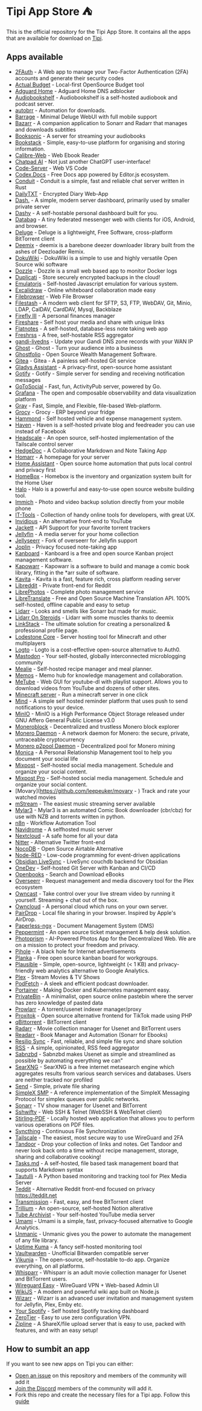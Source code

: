 # Tipi App Store ⛺️

This is the official repository for the Tipi App Store. It contains all the apps that are available for download on [Tipi](https://github.com/meienberger/runtipi).

## Apps available

- [2FAuth](https://github.com/Bubka/2FAuth) - A Web app to manage your Two-Factor Authentication (2FA) accounts and generate their security codes
- [Actual Budget](https://github.com/actualbudget/actual-server) - Local-first OpenSource Budget tool
- [Adguard Home](https://github.com/AdguardTeam/AdGuardHome) - Adguard Home DNS adblocker
- [Audiobookshelf](https://github.com/advplyr/audiobookshelf) - Audiobookshelf is a self-hosted audiobook and podcast server.
- [autobrr](https://github.com/autobrr/autobrr) - Automation for downloads.
- [Barrage](https://github.com/maulik9898/barrage) - Minimal Deluge WebUI with full mobile support
- [Bazarr](https://github.com/morpheus65535/bazarr) - A companion application to Sonarr and Radarr that manages and downloads subtitles
- [Booksonic](https://github.com/popeen) - A server for streaming your audiobooks
- [Bookstack](https://github.com/BookStackApp/BookStack) - Simple, easy-to-use platform for organising and storing information.
- [Calibre-Web](https://github.com/janeczku/calibre-web) - Web Ebook Reader
- [Chatpad AI](https://github.com/deiucanta/chatpad) - Not just another ChatGPT user-interface!
- [Code-Server](https://github.com/coder/code-server) - Web VS Code
- [Codex.Docs](https://github.com/codex-team/codex.docst) - Free Docs app powered by Editor.js ecosystem.
- [Conduit](https://gitlab.com/famedly/conduit) - Conduit is a simple, fast and reliable chat server written in Rust
- [DailyTXT](https://github.com/PhiTux/DailyTxT) - Encrypted Diary Web-App
- [Dash.](https://github.com/MauriceNino/dashdot) - A simple, modern server dashboard, primarily used by smaller private server
- [Dashy](https://github.com/lissy93/dashy) - A self-hostable personal dashboard built for you.
- [Databag](https://github.com/balzack/databag) - A tiny federated messenger web with clients for iOS, Android, and browser.
- [Deluge](https://github.com/linuxserver/docker-deluge) - Deluge is a lightweight, Free Software, cross-platform BitTorrent client
- [Deemix](https://gitlab.com/Bockiii/deemix-docker) - deemix is a barebone deezer downloader library built from the ashes of Deezloader Remix.
- [DokuWiki](https://github.com/dokuwiki/dokuwiki) - DokuWiki is a simple to use and highly versatile Open Source wiki software
- [Dozzle](https://github.com/amir20/dozzle) - Dozzle is a small web based app to monitor Docker logs
- [Duplicati](https://github.com/linuxserver/docker-duplicati) - Store securely encrypted backups in the cloud!
- [Emulatorjs](https://github.com/EmulatorJS/EmulatorJS) - Self-hosted Javascript emulation for various system.
- [Excalidraw](https://github.com/excalidraw/excalidraw) - Online whiteboard collaboration made easy
- [Filebrowser](https://github.com/filebrowser/filebrowser) - Web File Browser
- [Filestash](https://github.com/mickael-kerjean/filestash) - A modern web client for SFTP, S3, FTP, WebDAV, Git, Minio, LDAP, CalDAV, CardDAV, Mysql, Backblaze
- [Firefly III](https://github.com/firefly-iii/firefly-iii) - A personal finances manager
- [Fireshare](https://github.com/ShaneIsrael/fireshare) - Self host your media and share with unique links
- [Flatnotes](https://github.com/Dullage/flatnotes) - A self-hosted, database-less note taking web app
- [Freshrss](https://github.com/FreshRSS/FreshRSS) - A free, self-hostable RSS aggregator
- [gandi-livedns](https://github.com/jbbodart/gandi-livedns) - Update your Gandi DNS zone records with your WAN IP
- [Ghost](https://github.com/TryGhost/Ghost) - Ghost - Turn your audience into a business
- [Ghostfolio](https://github.com/ghostfolio/ghostfolio) - Open Source Wealth Management Software.
- [Gitea](https://github.com/go-gitea/gitea) - Gitea - A painless self-hosted Git service
- [Gladys Assistant](https://github.com/gladysassistant/gladys) - A privacy-first, open-source home assistant
- [Gotify](https://github.com/gotify/server) - Gotify - Simple server for sending and receiving notification messages
- [GoToSocial](https://github.com/superseriousbusiness/gotosocial) - Fast, fun, ActivityPub server, powered by Go.
- [Grafana](https://github.com/grafana/grafana) - The open and composable observability and data visualization platform
- [Grav](https://github.com/getgrav/grav) - Fast, Simple, and Flexible, file-based Web-platform.
- [Grocy](https://github.com/grocy/grocy) - Grocy - ERP beyond your fridge
- [Hammond](https://github.com/akhilrex/hammond) - Self hosted vehicle and expense management system.
- [Haven](https://github.com/havenweb/haven) - Haven is a self-hosted private blog and feedreader you can use instead of Facebook
- [Headscale](https://github.com/juanfont/headscale) - An open source, self-hosted implementation of the Tailscale control server
- [HedgeDoc](https://github.com/hedgedoc/hedgedoc) - A Collaborative Markdown and Note Taking App
- [Homarr](https://github.com/ajnart/homarr) - A homepage for your server
- [Home Assistant](https://github.com/home-assistant/core) - Open source home automation that puts local control and privacy first
- [HomeBox](https://github.com/hay-kot/homebox) - Homebox is the inventory and organization system built for the Home User
- [Halo](https://github.com/halo-dev/halo) - Halo is a powerful and easy-to-use open source website building tool.
- [Immich](https://github.com/immich-app/immich) - Photo and video backup solution directly from your mobile phone
- [IT-Tools](https://github.com/CorentinTh/it-tools) - Collection of handy online tools for developers, with great UX.
- [Invidious](https://github.com/iv-org/invidious) - An alternative front-end to YouTube
- [Jackett](https://github.com/Jackett/Jackett) - API Support for your favorite torrent trackers
- [Jellyfin](https://github.com/jellyfin/jellyfin) - A media server for your home collection
- [Jellyseerr](https://github.com/Fallenbagel/jellyseerr) - Fork of overseerr for Jellyfin support
- [Joplin](https://github.com/laurent22/joplin) - Privacy focused note-taking app
- [Kanboard](https://github.com/kanboard/kanboard) - Kanboard is a free and open source Kanban project management software.
- [Kapowarr](https://github.com/Casvt/Kapowarr) - Kapowarr is a software to build and manage a comic book library, fitting in the \*arr suite of software.
- [Kavita](https://github.com/Kareadita/Kavita) - Kavita is a fast, feature rich, cross platform reading server
- [Libreddit](https://github.com/spikecodes/libreddit) - Private front-end for Reddit
- [LibrePhotos](https://github.com/LibrePhotos/librephotos) - Complete photo management service
- [LibreTranslate](https://github.com/LibreTranslate/LibreTranslate) - Free and Open Source Machine Translation API. 100% self-hosted, offline capable and easy to setup
- [Lidarr](https://github.com/Lidarr/Lidarr) - Looks and smells like Sonarr but made for music.
- [Lidarr On Steroids](https://github.com/youegraillot/lidarr-on-steroids) - Lidarr with some muscles thanks to deemix
- [LinkStack](https://github.com/LinkStackOrg/LinkStack) - The ultimate solution for creating a personalized & professional profile page.
- [Lodestone Core](https://github.com/Lodestone-Team/lodestone_core) - Server hosting tool for Minecraft and other multiplayers
- [Logto](https://github.com/logto-io/logto) - Logto is a cost-effective open-source alternative to Auth0.
- [Mastodon](https://github.com/mastodon/mastodon) - Your self-hosted, globally interconnected microblogging community
- [Mealie](https://github.com/hay-kot/mealie) - Self-hosted recipe manager and meal planner.
- [Memos](https://github.com/usememos/memos) - Memo hub for knowledge management and collaboration.
- [MeTube](https://github.com/alexta69/metube) - Web GUI for youtube-dl with playlist support. Allows you to download videos from YouTube and dozens of other sites.
- [Minecraft server](https://github.com/itzg/docker-minecraft-server) - Run a minecraft server in one click
- [Mind](https://github.com/Casvt/MIND) - A simple self hosted reminder platform that uses push to send notifications to your device.
- [MinIO](https://github.com/minio/minio) - MinIO is a High Performance Object Storage released under GNU Affero General Public License v3.0
- [Moneroblock](https://github.com/duggavo/MoneroBlock) - Decentralized and trustless Monero block explorer
- [Monero Daemon](https://github.com/monero-project/monero/) - A network daemon for Monero: the secure, private, untraceable cryptocurrency
- [Monero p2pool Daemon](https://github.com/SChernykh/p2pool) - Decentralized pool for Monero mining
- [Monica](https://github.com/monicahq/monica) - A Personal Relationship Management tool to help you document your social life
- [Mixpost](https://github.com/inovector/mixpost) - Self-hosted social media management. Schedule and organize your social content.
- [Mixpost Pro](https://mixpost.app/pricing) - Self-hosted social media management. Schedule and organize your social content.
- [Movary](https://github.com/leepeuker/movary - ) Track and rate your watched movies
- [mStream](https://github.com/IrosTheBeggar/mStream) - The easiest music streaming server available
- [Mylar3](https://github.com/mylar3/mylar3) - Mylar3 is an automated Comic Book downloader (cbr/cbz) for use with NZB and torrents written in python.
- [n8n](https://github.com/n8n-io/n8n) - Workflow Automation Tool
- [Navidrome](https://github.com/navidrome/navidrome) - A selfhosted music server
- [Nextcloud](https://github.com/nextcloud/server) - A safe home for all your data
- [Nitter](https://github.com/zedeus/nitter) - Alternative Twitter front-end
- [NocoDB](https://github.com/nocodb/nocodb) - Open Source Airtable Alternative
- [Node-RED](https://github.com/node-red/node-red) - Low-code programming for event-driven applications
- [Obsidian LiveSync](https://github.com/vrtmrz/self-hosted-livesync-server) - LiveSync couchdb backend for Obsidian
- [OneDev](https://code.onedev.io/onedev/server) - Self-hosted Git Server with Kanban and CI/CD
- [Openbooks](https://github.com/evan-buss/openbooks) - Search and Download eBooks
- [Overseerr](https://github.com/sct/overseerr) - Request management and media discovery tool for the Plex ecosystem
- [Owncast](https://github.com/owncast/owncast) - Take control over your live stream video by running it yourself. Streaming + chat out of the box.
- [Owncloud](https://github.com/owncloud/core) - A personal cloud which runs on your own server.
- [PairDrop](https://github.com/schlagmichdoch/PairDrop) - Local file sharing in your browser. Inspired by Apple's AirDrop.
- [Paperless-ngx](https://github.com/paperless-ngx/paperless-ngx) - Document Management System (DMS)
- [Peppermint](https://github.com/Peppermint-Lab/peppermint) - An open source ticket management & help desk solution.
- [Photoprism](https://github.com/photoprism/photoprism) - AI-Powered Photos App for the Decentralized Web. We are on a mission to protect your freedom and privacy.
- [Pihole](https://github.com/pi-hole/pi-hole) - A black hole for Internet advertisements
- [Planka](https://github.com/plankanban/planka) - Free open source kanban board for workgroups.
- [Plausible](https://github.com/plausible/analytics) - Simple, open-source, lightweight (< 1 KB) and privacy-friendly web analytics alternative to Google Analytics.
- [Plex](https://github.com/plexinc/pms-docker) - Stream Movies & TV Shows
- [PodFetch](https://github.com/SamTV12345/PodFetch) - A sleek and efficient podcast downloader.
- [Portainer](https://github.com/portainer/portainer) - Making Docker and Kubernetes management easy.
- [PrivateBin](https://github.com/PrivateBin/PrivateBin) - A minimalist, open source online pastebin where the server has zero knowledge of pasted data
- [Prowlarr](https://github.com/Prowlarr/Prowlarr/) - A torrent/usenet indexer manager/proxy
- [Proxitok](https://github.com/pablouser1/ProxiTok) - Open source alternative frontend for TikTok made using PHP
- [qBittorrent](https://github.com/qbittorrent/qBittorrent) - BitTorrent client
- [Radarr](https://github.com/Radarr/Radarr) - Movie collection manager for Usenet and BitTorrent users
- [Readarr](https://github.com/Readarr/Readarr) - Book Manager and Automation (Sonarr for Ebooks)
- [Resilio Sync](https://github.com/bt-sync) - Fast, reliable, and simple file sync and share solution
- [RSS](https://github.com/ssddanbrown/rss) - A simple, opinionated, RSS feed aggregator
- [Sabnzbd](https://github.com/sabnzbd/sabnzbd) - Sabnzbd makes Usenet as simple and streamlined as possible by automating everything we can"
- [SearXNG](https://github.com/searxng/searxng) - SearXNG is a free internet metasearch engine which aggregates results from various search services and databases. Users are neither tracked nor profiled
- [Send](https://gitlab.com/timvisee/send) - Simple, private file sharing
- [SimpleX SMP](https://github.com/simplex-chat/simplexmq) - A reference implementation of the SimpleX Messaging Protocol for simplex queues over public networks.
- [Sonarr](https://github.com/Sonarr/Sonarr) - TV show manager for Usenet and BitTorrent
- [Sshwifty](https://github.com/nirui/sshwifty/) - Web SSH & Telnet (WebSSH & WebTelnet client)
- [Stirling-PDF](https://github.com/Frooodle/Stirling-PDF) - Locally hosted web application that allows you to perform various operations on PDF files.
- [Syncthing](https://github.com/syncthing/syncthing) - Continuous File Synchronization
- [Tailscale](https://github.com/tailscale/tailscale) - The easiest, most secure way to use WireGuard and 2FA
- [Tandoor](https://github.com/TandoorRecipes/recipes) - Drop your collection of links and notes. Get Tandoor and never look back onto a time without recipe management, storage, sharing and collaborative cooking!
- [Tasks.md](https://github.com/BaldissaraMatheus/Tasks.md) - A self-hosted, file based task management board that supports Markdown syntax
- [Tautulli](https://github.com/Tautulli/Tautulli) - A Python based monitoring and tracking tool for Plex Media Server
- [Teddit](https://codeberg.org/teddit/teddit) - Alternative Reddit front-end focused on privacy https://teddit.net
- [Transmission](https://github.com/transmission/transmission) - Fast, easy, and free BitTorrent client
- [Trillium](https://github.com/zadam/trilium) - An open-source, self-hosted Notion alterative
- [Tube Archivist](https://github.com/tubearchivist/tubearchivist) - Your self-hosted YouTube media server
- [Umami](https://github.com/umami-software/umami) - Umami is a simple, fast, privacy-focused alternative to Google Analytics.
- [Unmanic](https://github.com/Unmanic/unmanic) - Unmanic gives you the power to automate the management of any file library.
- [Uptime Kuma](https://github.com/louislam/uptime-kuma) - A fancy self-hosted monitoring tool
- [Vaultwarden](https://github.com/dani-garcia/vaultwarden) - Unofficial Bitwarden compatible server
- [Vikunja](https://kolaente.dev/vikunja/) - The open-source, self-hostable to-do app. Organize everything, on all platforms.
- [Whisparr](https://github.com/Whisparr/Whisparr) - Whisparr is an adult movie collection manager for Usenet and BitTorrent users.
- [Wireguard Easy](https://github.com/WeeJeWel/wg-easy) - WireGuard VPN + Web-based Admin UI
- [WikiJS](https://github.com/requarks/wiki) - A modern and powerful wiki app built on Node.js
- [Wizarr](https://github.com/Wizarrrr/wizarr) - Wizarr is an advanced user invitation and management system for Jellyfin, Plex, Emby etc.
- [Your Spotify](https://github.com/Yooooomi/your_spotify) - Self hosted Spotify tracking dashboard
- [ZeroTier](https://github.com/zerotier/ZeroTierOne) - Easy to use zero configuration VPN.
- [Zipline](https://github.com/diced/zipline) - A ShareX/file upload server that is easy to use, packed with features, and with an easy setup!

## How to sumbit an app

If you want to see new apps on Tipi you can either:

- [Open an issue](https://github.com/meienberger/runtipi-appstore/issues) on this repository and members of the community will add it
- [Join the Discord](https://discord.gg/Bu9qEPnHsc) members of the community will add it.
- Fork this repo and create the necessary files for a Tipi app. Follow this [guide](<[https://github.com/meienberger/runtipi/wiki/Adding-your-own-app](https://www.runtipi.io/docs/contributing/adding-a-new-app)>)
